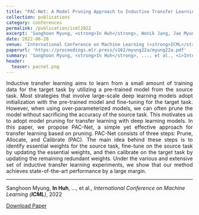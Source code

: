 ```yaml
---
title: "PAC-Net: A Model Pruning Approach to Inductive Transfer Learning"
collection: publications
category: conferences
permalink: /publication/icml2022
excerpt: 'Sanghoon Myung, <strong>In Huh</strong>, Wonik Jang, Jae Myung Choe, Jisu Ryu, Daesin Kim, Kee-Eung Kim, Changwook Jeong'
date: 2022-06-28
venue: 'International Conference on Machine Learning (<strong>ICML</strong>)'
paperurl: 'https://proceedings.mlr.press/v162/myung22a/myung22a.pdf'
summary: 'Sanghoon Myung, <strong>In Huh</strong>, ..., et al., <i>International Conference on Machine Learning (<strong>ICML</strong>)</i>, 2022'
header:
  teaser: pacnet.png
---
```

<p align="justify">
Inductive transfer learning aims to learn from a small amount of training data for the target task by utilizing a pre-trained model from the source task. Most strategies that involve large-scale deep learning models adopt initialization with the pre-trained model and fine-tuning for the target task. However, when using over-parameterized models, we can often prune the model without sacrificing the accuracy of the source task. This motivates us to adopt model pruning for transfer learning with deep learning models. In this paper, we propose PAC-Net, a simple yet effective approach for transfer learning based on pruning. PAC-Net consists of three steps: Prune, Allocate, and Calibrate (PAC). The main idea behind these steps is to identify essential weights for the source task, fine-tune on the source task by updating the essential weights, and then calibrate on the target task by updating the remaining redundant weights. Under the various and extensive set of inductive transfer learning experiments, we show that our method achieves state-of-the-art performance by a large margin.
</p>
<hr>

Sanghoon Myung, <strong>In Huh</strong>, ..., et al., <i>International Conference on Machine Learning (<strong>ICML</strong>)</i>, 2022

[Download Paper](https://proceedings.mlr.press/v162/myung22a/myung22a.pdf)
